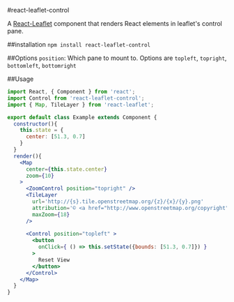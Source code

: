 #react-leaflet-control

A [React-Leaflet](https://github.com/PaulLeCam/react-leaflet) component that renders React elements in leaflet's control pane.


##installation
`npm install react-leaflet-control`

##Options
`position`: Which pane to mount to. Options are `topleft`, `topright`, `bottomleft`, `bottomright`

##Usage
```jsx
import React, { Component } from 'react';
import Control from 'react-leaflet-control';
import { Map, TileLayer } from 'react-leaflet';

export default class Example extends Component {
  constructor(){
    this.state = {
      center: [51.3, 0.7]
    } 
  }
  render(){
    <Map
      center={this.state.center}
      zoom={10}
    >
      <ZoomControl position="topright" />
      <TileLayer
        url='http://{s}.tile.openstreetmap.org/{z}/{x}/{y}.png'
        attribution='© <a href="http://www.openstreetmap.org/copyright">OpenStreetMap</a>'
        maxZoom={18}
      />
      
      <Control position="topleft" >
        <button 
          onClick={ () => this.setState({bounds: [51.3, 0.7]}) }
        >
          Reset View
        </button>
      </Control>
    </Map>
  }
}

```
